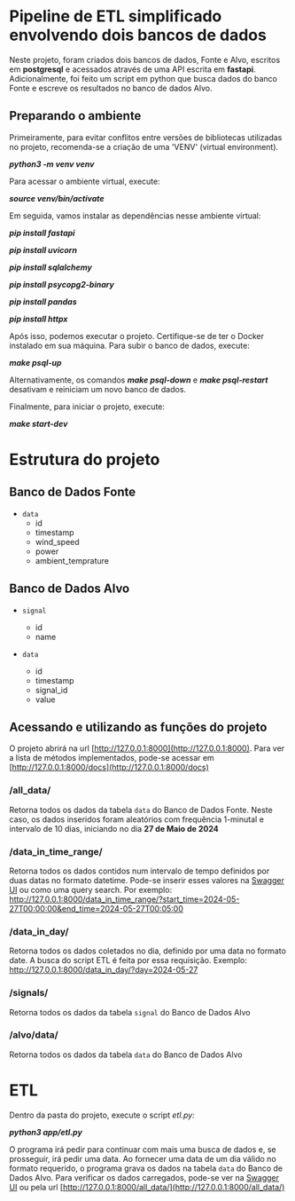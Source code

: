 # Pipeline de ETL simplificado envolvendo dois bancos de dados

Neste projeto, foram criados dois bancos de dados, Fonte e Alvo, escritos em **postgresql** e acessados através de uma API escrita em **fastapi**. Adicionalmente, foi feito um script em python que busca dados do banco Fonte e escreve os resultados no banco de dados Alvo.

## Preparando o ambiente

Primeiramente, para evitar conflitos entre versões de bibliotecas utilizadas no projeto, recomenda-se a criação de uma 'VENV' (virtual environment).

**_python3 -m venv venv_**

Para acessar o ambiente virtual, execute:

**_source venv/bin/activate_**

Em seguida, vamos instalar as dependências nesse ambiente virtual:

**_pip install fastapi_**

**_pip install uvicorn_**

**_pip install sqlalchemy_**

**_pip install psycopg2-binary_**

**_pip install pandas_**

**_pip install httpx_**

Após isso, podemos executar o projeto. Certifique-se de ter o Docker instalado em sua máquina. Para subir o banco de dados, execute:

**_make psql-up_**

Alternativamente, os comandos **_make psql-down_** e **_make psql-restart_** desativam e reiniciam um novo banco de dados.

Finalmente, para iniciar o projeto, execute:

**_make start-dev_**

# Estrutura do projeto

## Banco de Dados Fonte

- `data`
  - id
  - timestamp
  - wind_speed
  - power
  - ambient_temprature

## Banco de Dados Alvo

- `signal`
  - id
  - name

- `data`
  - id
  - timestamp
  - signal_id
  - value

## Acessando e utilizando as funções do projeto

O projeto abrirá na url [http://127.0.0.1:8000](http://127.0.0.1:8000). Para ver a lista de métodos implementados, pode-se acessar em [http://127.0.0.1:8000/docs](http://127.0.0.1:8000/docs)

### /all_data/ 

Retorna todos os dados da tabela `data` do Banco de Dados Fonte. Neste caso, os dados inseridos foram aleatórios com frequência 1-minutal e intervalo de 10 dias, iniciando no dia **27 de Maio de 2024**

### /data_in_time_range/

Retorna todos os dados contidos num intervalo de tempo definidos por duas datas no formato datetime. Pode-se inserir esses valores na [Swagger UI](http://127.0.0.1:8000/docs#/default/read_data_range_data_in_time_range__get) ou como uma query search. Por exemplo: http://127.0.0.1:8000/data_in_time_range/?start_time=2024-05-27T00:00:00&end_time=2024-05-27T00:05:00

### /data_in_day/

Retorna todos os dados coletados no dia, definido por uma data no formato date. A busca do script ETL é feita por essa requisição. Exemplo: http://127.0.0.1:8000/data_in_day/?day=2024-05-27

### /signals/

Retorna todos os dados da tabela `signal` do Banco de Dados Alvo

### /alvo/data/

Retorna todos os dados da tabela `data` do Banco de Dados Alvo

# ETL

Dentro da pasta do projeto, execute o script _etl.py:_

**_python3 app/etl.py_**

O programa irá pedir para continuar com mais uma busca de dados e, se prosseguir, irá pedir uma data. Ao fornecer uma data de um dia válido no formato requerido, o programa grava os dados na tabela `data` do Banco de Dados Alvo. Para verificar os dados carregados, pode-se ver na [Swagger UI](http://127.0.0.1:8000/docs#/default/read_alvo_data_alvo_data_get) ou pela url [http://127.0.0.1:8000/all_data/](http://127.0.0.1:8000/all_data/)
